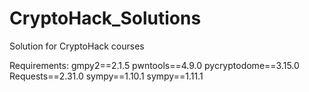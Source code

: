 # CryptoHack_Solutions
Solution for CryptoHack courses

Requirements:
	gmpy2==2.1.5
	pwntools==4.9.0
	pycryptodome==3.15.0
	Requests==2.31.0
	sympy==1.10.1
	sympy==1.11.1